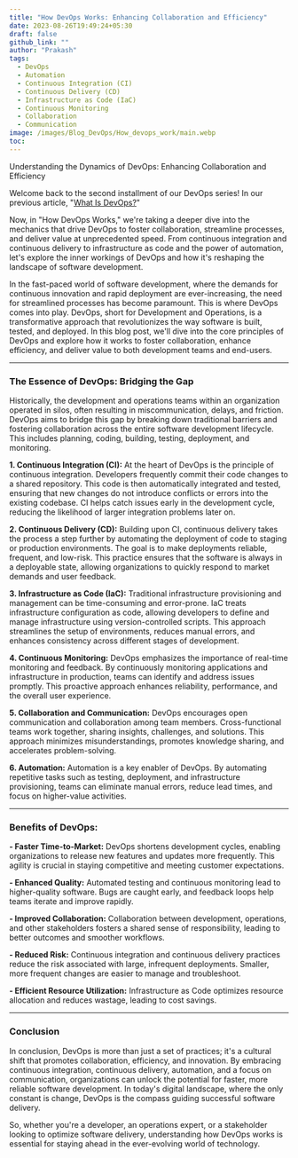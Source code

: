 ```yaml
---
title: "How DevOps Works: Enhancing Collaboration and Efficiency"
date: 2023-08-26T19:49:24+05:30
draft: false
github_link: ""
author: "Prakash"
tags:
  - DevOps
  - Automation
  - Continuous Integration (CI)
  - Continuous Delivery (CD)
  - Infrastructure as Code (IaC)
  - Continuous Monitoring
  - Collaboration
  - Communication
image: /images/Blog_DevOps/How_devops_work/main.webp
toc: 
---
```

Understanding the Dynamics of DevOps: Enhancing Collaboration and Efficiency

<!--more-->

Welcome back to the second installment of our DevOps series! In our previous article, "[What Is DevOps?](../what-is-devops/)"

Now, in "How DevOps Works," we're taking a deeper dive into the mechanics that drive DevOps to foster collaboration, streamline processes, and deliver value at unprecedented speed. From continuous integration and continuous delivery to infrastructure as code and the power of automation, let's explore the inner workings of DevOps and how it's reshaping the landscape of software development.

In the fast-paced world of software development, where the demands for continuous innovation and rapid deployment are ever-increasing, the need for streamlined processes has become paramount. This is where DevOps comes into play. DevOps, short for Development and Operations, is a transformative approach that revolutionizes the way software is built, tested, and deployed. In this blog post, we'll dive into the core principles of DevOps and explore how it works to foster collaboration, enhance efficiency, and deliver value to both development teams and end-users.

---
### **The Essence of DevOps: Bridging the Gap**

Historically, the development and operations teams within an organization operated in silos, often resulting in miscommunication, delays, and friction. DevOps aims to bridge this gap by breaking down traditional barriers and fostering collaboration across the entire software development lifecycle. This includes planning, coding, building, testing, deployment, and monitoring.

  **1. Continuous Integration (CI):** At the heart of DevOps is the principle of continuous integration. Developers frequently commit their code changes to a shared repository. This code is then automatically integrated and tested, ensuring that new changes do not introduce conflicts or errors into the existing codebase. CI helps catch issues early in the development cycle, reducing the likelihood of larger integration problems later on.

  **2. Continuous Delivery (CD):** Building upon CI, continuous delivery takes the process a step further by automating the deployment of code to staging or production environments. The goal is to make deployments reliable, frequent, and low-risk. This practice ensures that the software is always in a deployable state, allowing organizations to quickly respond to market demands and user feedback.

  **3. Infrastructure as Code (IaC):** Traditional infrastructure provisioning and management can be time-consuming and error-prone. IaC treats infrastructure configuration as code, allowing developers to define and manage infrastructure using version-controlled scripts. This approach streamlines the setup of environments, reduces manual errors, and enhances consistency across different stages of development.

  **4. Continuous Monitoring:** DevOps emphasizes the importance of real-time monitoring and feedback. By continuously monitoring applications and infrastructure in production, teams can identify and address issues promptly. This proactive approach enhances reliability, performance, and the overall user experience.

  **5. Collaboration and Communication:** DevOps encourages open communication and collaboration among team members. Cross-functional teams work together, sharing insights, challenges, and solutions. This approach minimizes misunderstandings, promotes knowledge sharing, and accelerates problem-solving.

  **6. Automation:** Automation is a key enabler of DevOps. By automating repetitive tasks such as testing, deployment, and infrastructure provisioning, teams can eliminate manual errors, reduce lead times, and focus on higher-value activities.

---
### **Benefits of DevOps:**

  **- Faster Time-to-Market:** DevOps shortens development cycles, enabling organizations to release new features and updates more frequently. This agility is crucial in staying competitive and meeting customer expectations.

  **- Enhanced Quality:** Automated testing and continuous monitoring lead to higher-quality software. Bugs are caught early, and feedback loops help teams iterate and improve rapidly.

  **- Improved Collaboration:** Collaboration between development, operations, and other stakeholders fosters a shared sense of responsibility, leading to better outcomes and smoother workflows.

  **- Reduced Risk:** Continuous integration and continuous delivery practices reduce the risk associated with large, infrequent deployments. Smaller, more frequent changes are easier to manage and troubleshoot.

  **- Efficient Resource Utilization:** Infrastructure as Code optimizes resource allocation and reduces wastage, leading to cost savings.


---
### **Conclusion**

In conclusion, DevOps is more than just a set of practices; it's a cultural shift that promotes collaboration, efficiency, and innovation. By embracing continuous integration, continuous delivery, automation, and a focus on communication, organizations can unlock the potential for faster, more reliable software development. In today's digital landscape, where the only constant is change, DevOps is the compass guiding successful software delivery.

So, whether you're a developer, an operations expert, or a stakeholder looking to optimize software delivery, understanding how DevOps works is essential for staying ahead in the ever-evolving world of technology.
